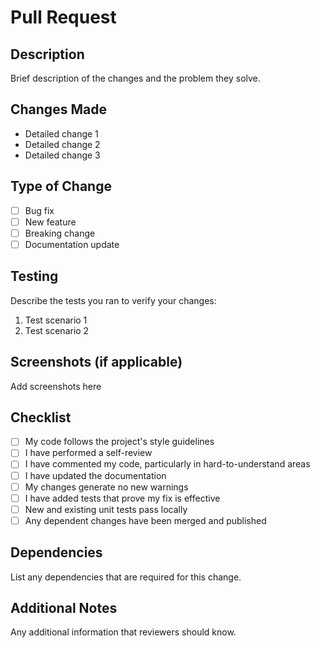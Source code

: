# Pull Request

## Description
Brief description of the changes and the problem they solve.

## Changes Made
- Detailed change 1
- Detailed change 2
- Detailed change 3

## Type of Change
- [ ] Bug fix
- [ ] New feature
- [ ] Breaking change
- [ ] Documentation update

## Testing
Describe the tests you ran to verify your changes:
1. Test scenario 1
2. Test scenario 2

## Screenshots (if applicable)
Add screenshots here

## Checklist
- [ ] My code follows the project's style guidelines
- [ ] I have performed a self-review
- [ ] I have commented my code, particularly in hard-to-understand areas
- [ ] I have updated the documentation
- [ ] My changes generate no new warnings
- [ ] I have added tests that prove my fix is effective
- [ ] New and existing unit tests pass locally
- [ ] Any dependent changes have been merged and published

## Dependencies
List any dependencies that are required for this change.

## Additional Notes
Any additional information that reviewers should know.